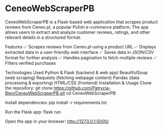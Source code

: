 # CeneoWebScraperPB
CeneoWebScraperPB is a Flask-based web application that scrapes product reviews from Ceneo.pl, a popular Polish e-commerce platform. The app allows users to extract and analyze customer reviews, ratings, and other relevant details in a structured format.

Features
✅ Scrapes reviews from Ceneo.pl using a product URL
✅ Displays extracted data in a user-friendly web interface
✅ Saves data in JSON/CSV format for further analysis
✅ Handles pagination to fetch multiple reviews
✅ Filters verified purchases

Technologies Used
Python & Flask (backend & web app)
BeautifulSoup (web scraping)
Requests (fetching webpage content)
Pandas (data processing & exporting)
HTML/CSS (frontend)
Installation & Usage
Clone the repository:
git clone https://github.com/Patrycja-Bien/CeneoWebScraperPB.git
cd CeneoWebScraperPB

Install dependencies:
pip install -r requirements.txt

Run the Flask app:
flask run

Open the app in your browser:
http://127.0.0.1:5000/
